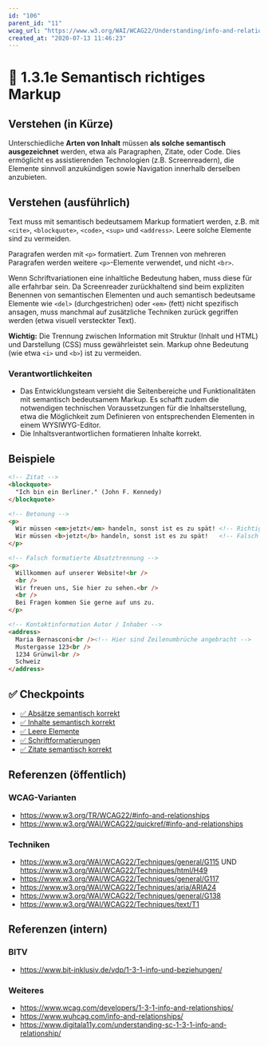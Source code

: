 ```yaml
---
id: "106"
parent_id: "11"
wcag_url: "https://www.w3.org/WAI/WCAG22/Understanding/info-and-relationships.html"
created_at: "2020-07-13 11:46:23"
---
```


# 📜 1.3.1e Semantisch richtiges Markup

## Verstehen (in Kürze)

Unterschiedliche **Arten von Inhalt** müssen **als solche semantisch ausgezeichnet** werden, etwa als Paragraphen, Zitate, oder Code. Dies ermöglicht es assistierenden Technologien (z.B. Screenreadern), die Elemente sinnvoll anzukündigen sowie Navigation innerhalb derselben anzubieten.

## Verstehen (ausführlich)

Text muss mit semantisch bedeutsamem Markup formatiert werden, z.B. mit `<cite>`, `<blockquote>`, `<code>`, `<sup>` und `<address>`. Leere solche Elemente sind zu vermeiden.

Paragrafen werden mit `<p>` formatiert. Zum Trennen von mehreren Paragrafen werden weitere `<p>`-Elemente verwendet, und nicht `<br>`.

Wenn Schriftvariationen eine inhaltliche Bedeutung haben, muss diese für alle erfahrbar sein. Da Screenreader zurückhaltend sind beim expliziten Benennen von semantischen Elementen und auch semantisch bedeutsame Elemente wie `<del>` (durchgestrichen) oder `<em>` (fett) nicht spezifisch ansagen, muss manchmal auf zusätzliche Techniken zurück gegriffen werden (etwa visuell versteckter Text).

**Wichtig:** Die Trennung zwischen Information mit Struktur (Inhalt und HTML) und Darstellung (CSS) muss gewährleistet sein. Markup ohne Bedeutung (wie etwa `<i>` und `<b>`) ist zu vermeiden.

### Verantwortlichkeiten

- Das Entwicklungsteam versieht die Seitenbereiche und Funktionalitäten mit semantisch bedeutsamem Markup. Es schafft zudem die notwendigen technischen Voraussetzungen für die Inhaltserstellung, etwa die Möglichkeit zum Definieren von entsprechenden Elementen in einem WYSIWYG-Editor.
- Die Inhaltsverantwortlichen formatieren Inhalte korrekt.

## Beispiele

```html
<!-- Zitat -->
<blockquote>
  "Ich bin ein Berliner." (John F. Kennedy)
</blockquote>

<!-- Betonung -->
<p>
  Wir müssen <em>jetzt</em> handeln, sonst ist es zu spät! <!-- Richtig -->
  Wir müssen <b>jetzt</b> handeln, sonst ist es zu spät!   <!-- Falsch -->
</p>

<!-- Falsch formatierte Absatztrennung -->
<p>
  Willkommen auf unserer Website!<br />
  <br />
  Wir freuen uns, Sie hier zu sehen.<br />
  <br />
  Bei Fragen kommen Sie gerne auf uns zu.
</p>

<!-- Kontaktinformation Autor / Inhaber -->
<address>
  Maria Bernasconi<br /><!-- Hier sind Zeilenumbrüche angebracht -->
  Mustergasse 123<br />
  1234 Grünwil<br />
  Schweiz
</address>
```

## ✅ Checkpoints

- [✅ Absätze semantisch korrekt](absaetze-semantisch-korrekt)
- [✅ Inhalte semantisch korrekt](inhalte-semantisch-korrekt)
- [✅ Leere Elemente](leere-elemente)
- [✅ Schriftformatierungen](schriftformatierungen)
- [✅ Zitate semantisch korrekt](zitate-semantisch-korrekt)

## Referenzen (öffentlich)

### WCAG-Varianten
- <https://www.w3.org/TR/WCAG22/#info-and-relationships>
- <https://www.w3.org/WAI/WCAG22/quickref/#info-and-relationships>

### Techniken
- <https://www.w3.org/WAI/WCAG22/Techniques/general/G115> UND <https://www.w3.org/WAI/WCAG22/Techniques/html/H49>
- <https://www.w3.org/WAI/WCAG22/Techniques/general/G117>
- <https://www.w3.org/WAI/WCAG22/Techniques/aria/ARIA24>
- <https://www.w3.org/WAI/WCAG22/Techniques/general/G138>
- <https://www.w3.org/WAI/WCAG22/Techniques/text/T1>

## Referenzen (intern)

### BITV
- <https://www.bit-inklusiv.de/vdp/1-3-1-info-und-beziehungen/>

### Weiteres
- <https://www.wcag.com/developers/1-3-1-info-and-relationships/>
- <https://www.wuhcag.com/info-and-relationships/>
- <https://www.digitala11y.com/understanding-sc-1-3-1-info-and-relationship/>
